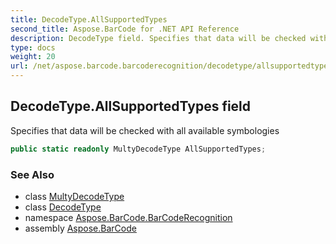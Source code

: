 ```yaml
---
title: DecodeType.AllSupportedTypes
second_title: Aspose.BarCode for .NET API Reference
description: DecodeType field. Specifies that data will be checked with all available symbologies
type: docs
weight: 20
url: /net/aspose.barcode.barcoderecognition/decodetype/allsupportedtypes/
---
```

## DecodeType.AllSupportedTypes field

Specifies that data will be checked with all available symbologies

```csharp
public static readonly MultyDecodeType AllSupportedTypes;
```

### See Also

* class [MultyDecodeType](../../multydecodetype/)
* class [DecodeType](../)
* namespace [Aspose.BarCode.BarCodeRecognition](../../decodetype/)
* assembly [Aspose.BarCode](../../../)


